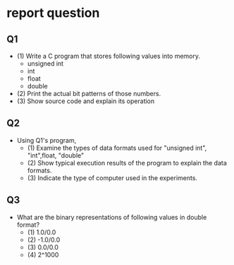 # report question

## Q1

- (1) Write a C program that stores following values into memory.
  - unsigned int
  - int
  - float
  - double
- (2) Print the actual bit patterns of those numbers.
- (3) Show source code and explain its operation

## Q2

- Using Q1's program,
  - (1) Examine the types of data formats used for "unsigned int", "int",float, "double"
  - (2) Show typical execution results of the program to explain the data formats.
  - (3) Indicate the type of computer used in the experiments.

## Q3

- What are the binary representations of following values in double format?
  - (1) 1.0/0.0
  - (2) -1.0/0.0
  - (3) 0.0/0.0
  - (4) 2^1000
